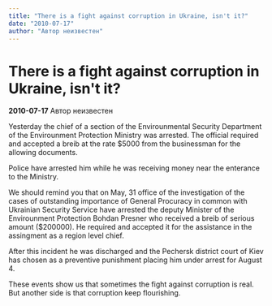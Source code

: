 ```yaml
---
title: "There is a fight against corruption in Ukraine, isn't it?"
date: "2010-07-17"
author: "Автор неизвестен"
---
```


# There is a fight against corruption in Ukraine, isn't it?

**2010-07-17** Автор неизвестен

Yesterday the chief of a section of the Envirounmental Security Department of the Envirounment Protection Ministry was arrested. The official required and accepted a breib at the rate $5000 from the businessman for the allowing documents.

Police have arrested him while he was receiving money near the enterance to the Ministry.

We should remind you that on May, 31 office of the investigation of the cases of outstanding importance of General Procuracy in common with Ukrainian Security Service have arrested the deputy Minister of the Envirounment Protection Bohdan Presner who received a breib of serious amount ($200000). He required and accepted it for the assistance in the assingment as a region level chief.

After this incident he was discharged and the Pechersk district court of Kiev has chosen as a preventive punishment placing him under arrest for August 4.

These events show us that sometimes the fight against corruption is real. But another side is that corruption keep flourishing.